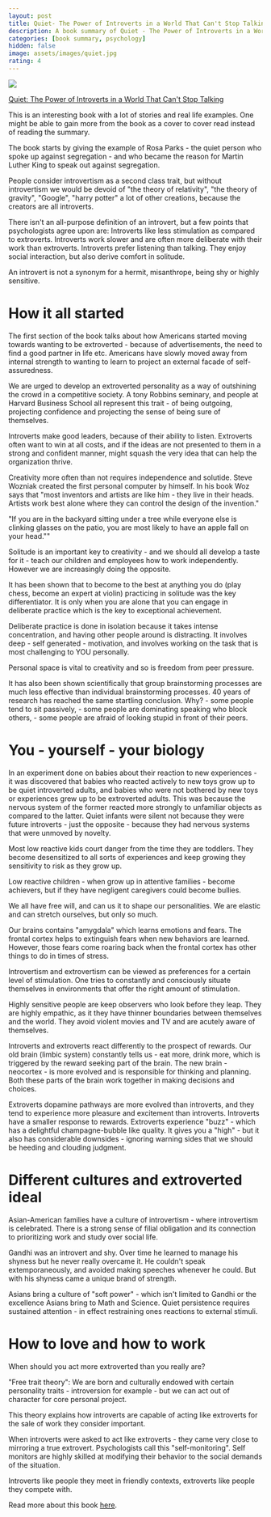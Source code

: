 ```yaml
---
layout: post
title: Quiet- The Power of Introverts in a World That Can't Stop Talking - a book summary
description: A book summary of Quiet - The Power of Introverts in a World That Can't Stop Talking, by Susan Cain
categories: [book summary, psychology]
hidden: false 
image: assets/images/quiet.jpg
rating: 4
---
```


<a target="_blank"  href="https://www.amazon.com/gp/product/0307352153/ref=as_li_tl?ie=UTF8&camp=1789&creative=9325&creativeASIN=0307352153&linkCode=as2&tag=rammyghally-20&linkId=dce287fdf7b07e433b22afdfc0dc691f"><img border="0" src="//ws-na.amazon-adsystem.com/widgets/q?_encoding=UTF8&MarketPlace=US&ASIN=0307352153&ServiceVersion=20070822&ID=AsinImage&WS=1&Format=_SL250_&tag=rammyghally-20" ></a><img src="//ir-na.amazon-adsystem.com/e/ir?t=rammyghally-20&l=am2&o=1&a=0307352153" width="1" height="1" border="0" alt="" style="border:none !important; margin:0px !important;" />

<a href="https://amzn.to/2WBBA6b">Quiet: The Power of Introverts in a World That Can't Stop Talking</a>

This is an interesting book with a lot of stories and real life examples. One might be able to gain more from the book as a cover to cover read instead of reading the summary. 

The book starts by giving the example of Rosa Parks - the quiet person who spoke up against segregation - and who became the reason for Martin Luther King to speak out against segregation. 

People consider introvertism as a second class trait, but without introvertism we would be devoid of "the theory of relativity", "the theory of gravity", "Google", "harry potter" a lot of other creations, because the creators are all introverts. 

There isn't an all-purpose definition of an introvert, but a few points that psychologists agree upon are: Introverts like less stimulation as compared to extroverts. Introverts work slower and are often more deliberate with their work than extroverts. Introverts prefer listening than talking. They enjoy social interaction, but also derive comfort in solitude.

An introvert is not a synonym for a hermit, misanthrope, being shy or highly sensitive. 

# How it all started

The first section of the book talks about how Americans started moving towards wanting to be extroverted - because of advertisements, the need to find a good partner in life etc. Americans have slowly moved away from internal strength to wanting to learn to project an external facade of self-assuredness. 

We are urged to develop an extroverted personality as a way of outshining the crowd in a competitive society. A tony Robbins seminary, and people at Harvard Business School all represent this trait - of being outgoing, projecting confidence and projecting the sense of being sure of themselves. 

Introverts make good leaders, because of their ability to listen. Extroverts often want to win at all costs, and if the ideas are not presented to them in a strong and confident manner, might squash the very idea that can help the organization thrive. 

Creativity more often than not requires independence and solutide. Steve Wozniak created the first personal computer by himself. In his book Woz says that "most inventors and artists are like him - they live in their heads. Artists work best alone where they can control the design of the invention."

"If you are in the backyard sitting under a tree while everyone else is clinking glasses on the patio, you are most likely to have an apple fall on your head.""

Solitude is an important key to creativity - and we should all develop a taste for it - teach our children and employees how to work independently. However we are increasingly doing the opposite. 

It has been shown that to become to the best at anything you do (play chess, become an expert at violin) practicing in solitude was the key differentiator. It is only when you are alone that you can engage in deliberate practice which is the key to exceptional achievement. 

Deliberate practice is done in isolation because it takes intense concentration, and having other people around is distracting. It involves deep - self generated - motivation, and involves working on the task that is most challenging to YOU personally. 

Personal space is vital to creativity and so is freedom from peer pressure. 

It has also been shown scientifically that group brainstorming processes are much less effective than individual brainstorming processes. 40 years of research has reached the same startling conclusion. Why? - some people tend to sit passively, - some people are dominating speaking who block others, - some people are afraid of looking stupid in front of their peers. 


# You - yourself - your biology

In an experiment done on babies about their reaction to new experiences - it was discovered that babies who reacted actively to new toys grow up to be quiet introverted adults, and babies who were not bothered by new toys or experiences grew up to be extroverted adults. This was because the nervous system of the former reacted more strongly to unfamiliar objects as compared to the latter. Quiet infants were silent not because they were future introverts - just the opposite - because they had nervous systems that were unmoved by novelty. 

Most low reactive kids court danger from the time they are toddlers. They become desensitized to all sorts of experiences and keep growing they sensitivity to risk as they grow up. 

Low reactive children - when grow up in attentive families - become achievers, but if they have negligent caregivers could become bullies. 

We all have free will, and can us it to shape our personalities. We are elastic and can stretch ourselves, but only so much. 

Our brains contains "amygdala" which learns emotions and fears. The frontal cortex helps to extinguish fears when new behaviors are learned. However, those fears come roaring back when the frontal cortex has other things to do in times of stress. 

Introvertism and extrovertism can be viewed as preferences for a certain level of stimulation. One tries to constantly and consciously situate themselves in environments that offer the right amount of stimulation. 

Highly sensitive people are keep observers who look before they leap. They are highly empathic, as it they have thinner boundaries between themselves and the world. They avoid violent movies and TV and are acutely aware of themselves. 

Introverts and extroverts react differently to the prospect of rewards. Our old brain (limbic system) constantly tells us - eat more, drink more, which is triggered by the reward seeking part of the brain. The new brain - neocortex - is more evolved and is responsible for thinking and planning. Both these parts of the brain work together in making decisions and choices. 

Extroverts dopamine pathways are more evolved than introverts, and they tend to experience more pleasure and excitement than introverts. Introverts have a smaller response to rewards. Extroverts experience "buzz" - which has a delightful champagne-bubble like quality. It gives you a "high" - but it also has considerable downsides - ignoring warning sides that we should be heeding and clouding judgment. 

# Different cultures and extroverted ideal

Asian-American families have a culture of introvertism - where introvertism is celebrated. There is a strong sense of filial obligation and its connection to prioritizing work and study over social life. 

Gandhi was an introvert and shy. Over time he learned to manage his shyness but he never really overcame it. He couldn't speak extemporaneously, and avoided making speeches whenever he could. But with his shyness came a unique brand of strength. 

Asians bring a culture of "soft power" - which isn't limited to Gandhi or the excellence Asians bring to Math and Science. Quiet persistence requires sustained attention - in effect restraining ones reactions to external stimuli.

# How to love and how to work

When should you act more extroverted than you really are?

"Free trait theory": We are born and culturally endowed with certain personality traits - introversion for example - but we can act out of character for core personal project. 

This theory explains how introverts are capable of acting like extroverts for the sale of work they consider important. 

When introverts were asked to act like extroverts - they came very close to mirroring a true extrovert. Psychologists call this "self-monitoring". Self monitors are highly skilled at modifying their behavior to the social demands of the situation. 

Introverts like people they meet in friendly contexts, extroverts like people they compete with. 

Read more about this book <a href="https://amzn.to/2WBBA6b">here</a>.
